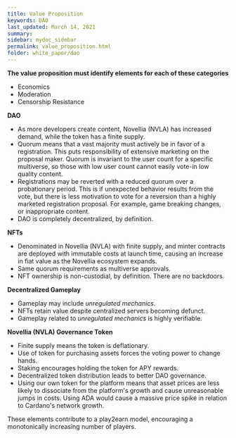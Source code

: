 ```yaml
---
title: Value Proposition
keywords: DAO
last_updated: March 14, 2021
summary: 
sidebar: mydoc_sidebar
permalink: value_proposition.html
folder: white_paper/dao
---
```


**The value proposition must identify elements for each of these categories**
- Economics
- Moderation
- Censorship Resistance

**DAO**
- As more developers create content, Novellia (NVLA) has increased demand, while the token has a finite supply.
- Quorum means that a vast majority must actively be in favor of a registration. This puts responsibility of extensive marketing on the proposal maker. Quorum is invariant to the user count for a specific multiverse, so those with low user count cannot easily vote-in low quality content.
- Registrations may be reverted with a reduced quorum over a probationary period. This is if unexpected behavior results from the vote, but there is less motivation to vote for a reversion than a highly marketed registration proposal. For example, game breaking changes, or inappropriate content.
- DAO is completely decentralized, by definition.

**NFTs**
- Denominated in Novellia (NVLA) with finite supply, and minter contracts are deployed with immutable costs at launch time, causing an increase in fiat value as the Novellia ecosystem expands.
- Same quorum requirements as multiverse approvals.
- NFT ownership is non-custodial, by definition. There are no backdoors.

**Decentralized Gameplay**
- Gameplay may include *unregulated mechanics*.
- NFTs retain value despite centralized servers becoming defunct.
- Gameplay related to *unregulated mechanics* is highly verifiable.

**Novellia (NVLA) Governance Token**
- Finite supply means the token is deflationary.
- Use of token for purchasing assets forces the voting power to change hands.
- Staking encourages holding the token for APY rewards.
- Decentralized token distribution leads to better DAO governance.
- Using our own token for the platform means that asset prices are less likely to dissociate from the platform's growth and cause unreasonable jumps in costs. Using ADA would cause a massive price spike in relation to Cardano's network growth.

These elements contribute to a play2earn model, encouraging a monotonically increasing number of players.
